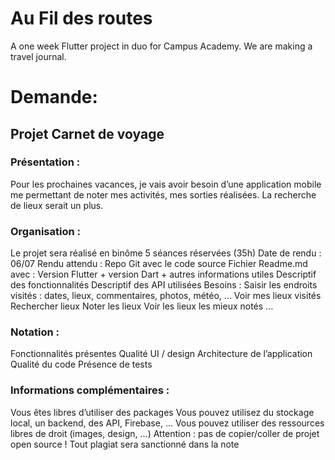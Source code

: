 # Au Fil des routes
 A one week Flutter project in duo for Campus Academy. We are making a travel journal.


# Demande:

## Projet Carnet de voyage

### Présentation :
Pour les prochaines vacances, je vais avoir besoin d’une application mobile me
permettant de noter mes activités, mes sorties réalisées. La recherche de lieux
serait un plus.

### Organisation :
Le projet sera réalisé en binôme
5 séances réservées (35h)
Date de rendu : 06/07
Rendu attendu :
Repo Git avec le code source
Fichier Readme.md avec :
Version Flutter + version Dart + autres informations utiles
Descriptif des fonctionnalités
Descriptif des API utilisées
Besoins :
Saisir les endroits visités : dates, lieux, commentaires, photos, météo, ...
Voir mes lieux visités
Rechercher lieux
Noter les lieux
Voir les lieux les mieux notés
...

### Notation :
Fonctionnalités présentes
Qualité UI / design
Architecture de l’application
Qualité du code
Présence de tests

### Informations complémentaires :
Vous êtes libres d’utiliser des packages
Vous pouvez utilisez du stockage local, un backend, des API, Firebase, ...
Vous pouvez utiliser des ressources libres de droit (images, design, ...)
Attention : pas de copier/coller de projet open source !
Tout plagiat sera sanctionné dans la note
